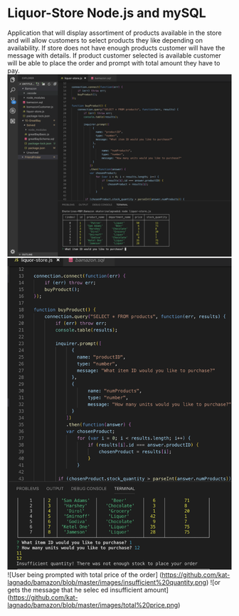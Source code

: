 # Liquor-Store Node.js and mySQL
Application that will display assortiment of products available in the store and will allow customers to select products they like depending on availability. 
If store does not have enough products customer will have the message with details.
If product customer selected is available customer will be able to place the order and prompt with total amount they have to pay.
![User is being prompt to select Item ID and quantity of the product](https://github.com/kat-lagnado/bamazon/blob/master/images/itemID.png)
![User selects quantity of the product after what app validated selected amount against stock quantity](https://github.com/kat-lagnado/bamazon/blob/master/images/insufficient%20quantity.png)
![User being prompted with total price of the order]
(https://github.com/kat-lagnado/bamazon/blob/master/images/insufficient%20quantity.png)
![or  gets the message that he selec ed insufficient amount]
(https://github.com/kat-lagnado/bamazon/blob/master/images/total%20price.png)
